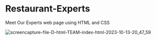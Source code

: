 # Restaurant-Experts
Meet Our Experts  web page using HTML and CSS

![screencapture-file-D-html-TEAM-index-html-2023-10-13-20_47_59](https://github.com/Krupat2003/Restaurant-Experts/assets/138984890/c36d85ae-e8bd-420c-a8eb-8f2c2d43d807)
